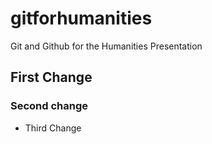 # gitforhumanities
Git and Github for the Humanities Presentation

## First Change

### Second change

- Third Change
